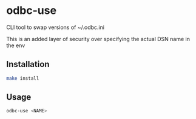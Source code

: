 # odbc-use

CLI tool to swap versions of ~/.odbc.ini

This is an added layer of security over specifying the actual DSN name in the env


## Installation

```bash
make install
```

## Usage

```bash
odbc-use <NAME>
```
